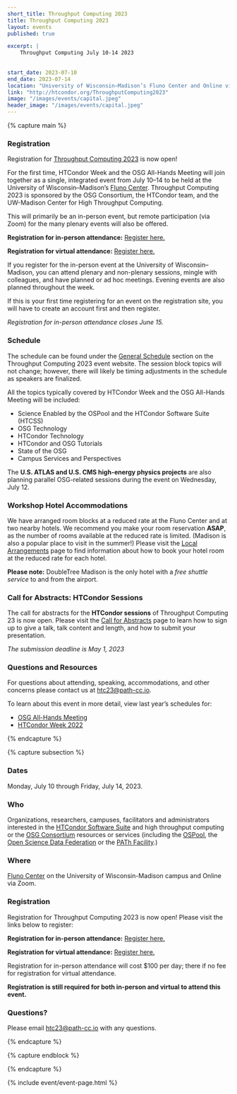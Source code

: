 ```yaml
---
short_title: Throughput Computing 2023
title: Throughput Computing 2023
layout: events
published: true

excerpt: |
    Throughput Computing July 10-14 2023
    
    
start_date: 2023-07-10
end_date: 2023-07-14
location: "University of Wisconsin–Madison’s Fluno Center and Online via Zoom"
link: "http://htcondor.org/ThroughputComputing2023"
image: "/images/events/capital.jpeg"
header_image: "/images/events/capital.jpeg"
---
```


{% capture main %}

### Registration

Registration for [Throughput Computing 2023](https://agenda.hep.wisc.edu/event/2014/) is now open!

For the first time, HTCondor Week and the OSG All-Hands Meeting will join together as a single, integrated event from July 10–14 to be held at the University of Wisconsin–Madison’s [Fluno Center](https://fluno.com/). Throughput Computing 2023 is sponsored by the OSG Consortium, the HTCondor team, and the UW-Madison Center for High Throughput Computing.

This will primarily be an in-person event, but remote participation (via Zoom) for the many plenary events will also be offered. 

**Registration for in-person attendance:** [Register here.](https://uw.ungerboeck.com/prod/emc00/PublicSignIn.aspx?&aat=hAc2KhMWB4wgUAGwFEqLOM9xYB4D841E2wk3wrAJ6R8%3d)

**Registration for virtual attendance:** [Register here.](https://agenda.hep.wisc.edu/event/2014/registrations/251/)

If you register for the in-person event at the University of Wisconsin–Madison, you can attend plenary and non-plenary sessions, mingle with colleagues, and have planned or ad hoc meetings. Evening events are also planned throughout the week.

If this is your first time registering for an event on the registration site, you will have to create an account first and then register.

*Registration for in-person attendance closes June 15.*

### Schedule

The schedule can be found under the [General Schedule](https://agenda.hep.wisc.edu/event/2014/timetable/#20230710) section on the Throughput Computing  2023 event website. The session block topics will not change; however, there will likely be timing adjustments in the schedule as speakers are finalized. 

All the topics typically covered by HTCondor Week and the OSG All-Hands Meeting will be included:

- Science Enabled by the OSPool and the HTCondor Software Suite (HTCSS)
- OSG Technology
- HTCondor Technology
- HTCondor and OSG Tutorials
- State of the OSG
- Campus  Services and Perspectives

The **U.S. ATLAS and U.S. CMS high-energy physics projects** are also planning parallel OSG-related sessions during the event on Wednesday, July 12.

### Workshop Hotel Accommodations

We have arranged room blocks at a reduced rate at the Fluno Center and at two nearby hotels. We recommend you make your room reservation **ASAP**, as the number of rooms available at the reduced rate is limited. (Madison is also a popular place to visit in the summer!) Please visit the [Local Arrangements](https://agenda.hep.wisc.edu/event/2014/page/55-local-arrangements) page to find information about how to book your hotel room at the reduced rate for each hotel.

**Please note:** DoubleTree Madison is the only hotel with a *free shuttle service* to and from the airport.

### Call for Abstracts: HTCondor Sessions

The call for abstracts for the **HTCondor sessions** of Throughput Computing 23 is now open. Please visit the [Call for Abstracts](https://agenda.hep.wisc.edu/event/2014/abstracts/) page to learn how to sign up to give a talk, talk content and length, and how to submit your presentation.

*The submission deadline is May 1, 2023*

### Questions and Resources

For questions about attending, speaking, accommodations, and other concerns please contact us at [htc23@path-cc.io](mailto:\htc23@path-cc.io).

To learn about this event in more detail, view last year’s schedules for: 

- [OSG All-Hands Meeting](https://osg-htc.org/all-hands/2022/schedule/)
- [HTCondor Week 2022](https://agenda.hep.wisc.edu/event/1733/timetable/#20220523)

{% endcapture %}


{% capture subsection %}
### Dates

Monday, July 10 through Friday, July 14, 2023.

### Who

Organizations, researchers, campuses, facilitators and administrators interested in the [HTCondor Software Suite](https://htcondor.org) and high throughput computing or the [OSG Consortium](https://osg-htc.org/) resources or services (including the [OSPool](https://osg-htc.org/services/open_science_pool.html), the [Open Science Data Federation](https://osg-htc.org/services/osdf.html) or the [PATh Facility](https://path-cc.io/facility/).)

### Where

[Fluno Center](https://fluno.com/) on the University of Wisconsin-Madison campus and Online via Zoom.

### Registration

Registration for Throughput Computing 2023 is now open! Please visit the links below to register:

**Registration for in-person attendance:** [Register here.](https://uw.ungerboeck.com/prod/emc00/PublicSignIn.aspx?&aat=hAc2KhMWB4wgUAGwFEqLOM9xYB4D841E2wk3wrAJ6R8%3d)

**Registration for virtual attendance:** [Register here.](https://agenda.hep.wisc.edu/event/2014/registrations/251/)

Registration for in-person attendance will cost $100 per day; there if no fee for registration for virtual attendance.

**Registration is still required for both in-person and virtual to attend this event.** 

### Questions?

Please email [htc23@path-cc.io](mailto:htc23@path-cc.io) with any questions.

{% endcapture %}

{% capture endblock %}


{% endcapture %}

{% include event/event-page.html %}
